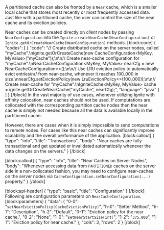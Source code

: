 A partitioned cache can also be fronted by a `Near` cache, which is a smaller local cache that stores most recently or most frequently accessed data. Just like with a partitioned cache, the user can control the size of the near cache and its eviction policies. 

Near caches can be created directly on *client* nodes by passing `NearConfiguration` into the `Ignite.createNearCache(NearConfiguration)` or `Ignite.getOrCreateNearCache(NearConfiguration)` methods.
[block:code]
{
  "codes": [
    {
      "code": "// Create distributed cache on the server nodes, called \"myCache\".\nignite.getOrCreateCache(new CacheConfiguration<MyKey, MyValue>(\"myCache\"));\n\n// Create near-cache configuration for \"myCache\".\nNearCacheConfiguration<MyKey, MyValue> nearCfg = new NearCacheConfiguration<>();\n\n// Use LRU eviction policy to automatically evict entries\n// from near-cache, whenever it reaches 100_000 in size.\nnearCfg.setEvictionPolicy(new LruEvictionPolicy<>(100_000));\n\n// Create near-cache for \"myCache\".\nIgniteCache<MyKey, MyValue> cache = ignite.getOrCreateNearCache(\"myCache\", nearCfg);",
      "language": "java"
    }
  ]
}
[/block]
In the vast majority of use cases, whenever utilizing Ignite with affinity colocation, near caches should not be used. If computations are collocated with the corresponding partition cache nodes then the near cache is simply not needed because all the data is available locally in the partitioned cache.

However, there are cases when it is simply impossible to send computations to remote nodes. For cases like this near caches can significantly improve scalability and the overall performance of the application.
[block:callout]
{
  "type": "info",
  "title": "Transactions",
  "body": "Near caches are fully transactional and get updated or invalidated automatically whenever the data changes on the servers."
}
[/block]

[block:callout]
{
  "type": "info",
  "title": "Near Caches on Server Nodes",
  "body": "Whenever accessing data from `PARTITIONED` caches on the server side in a non-collocated fashion, you may need to configure near-caches on the server nodes via `CacheConfiguration.setNearConfiguration(...)` property."
}
[/block]

[block:api-header]
{
  "type": "basic",
  "title": "Configuration"
}
[/block]
Following are configuration parameters on `NearCacheConfiguration`.
[block:parameters]
{
  "data": {
    "0-0": "`setNearEvictionPolicy(CacheEvictionPolicy)`",
    "h-0": "Setter Method",
    "h-1": "Description",
    "h-2": "Default",
    "0-1": "Eviction policy for the near cache.",
    "0-2": "None",
    "1-0": "`setNearStartSize(int)`",
    "1-2": "`375,000`",
    "1-1": "Eviction policy for near cache."
  },
  "cols": 3,
  "rows": 2
}
[/block]